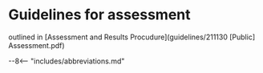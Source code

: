 # Guidelines for assessment


outlined in [Assessment and Results Procudure](guidelines/211130 [Public] Assessment.pdf)


--8<-- "includes/abbreviations.md"
